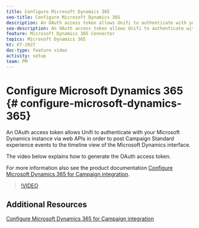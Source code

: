 ```yaml
---
title: Configure Microsoft Dynamics 365
seo-title: Configure Microsoft Dynamics 365
description: An OAuth access token allows Unifi to authenticate with your Microsoft Dynamics instance via web APIs in order to post Campaign Standard experience events to the timeline view of the Microsoft Dynamics interface. The video below explains how to generate the OAuth access token.
seo-description: An OAuth access token allows Unifi to authenticate with your Microsoft Dynamics instance via web APIs in order to post Campaign Standard experience events to the timeline view of the Microsoft Dynamics interface. The video below explains how to generate the OAuth access token.
feature: Microsoft Dynamics 365 Connector
topics: Microsoft Dynamics 365
kt: KT-2927
doc-type: feature video
activity: setup
team: PM
---
```


# Configure Microsoft Dynamics 365 {# configure-microsoft-dynamics-365}

An OAuth access token allows Unifi to authenticate with your Microsoft Dynamics instance via web APIs in order to post Campaign Standard experience events to the timeline view of the Microsoft Dynamics interface.

The video below explains how to generate the OAuth access token.

For more information also see the product documentation [Configure Microsoft Dynamics 365 for Campaign integration](https://helpx-internal.corp.adobe.com/content/help/en/campaign/kb/ms-dynamics-integration.html).

>[!VIDEO](https://video.tv.adobe.com/v/27637?quality=12)

## Additional Resources

[Configure Microsoft Dynamics 365 for Campaign integration](https://helpx.adobe.com/content/help/en/campaign/kb/ms-dynamics-integration.html)
